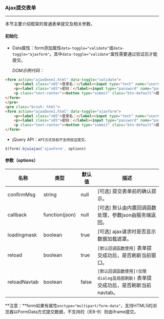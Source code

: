 ### Ajax提交表单
***
本节主要介绍框架的普通表单提交及相关参数。
#### 初始化
* Data属性：form添加属性`data-toggle="validate"`或`data-toggle="ajaxform"`。其中`data-toggle="validate"`属性需要通过验证后才能提交。

  *DOM示例代码：*
```html
<form action="ajaxDone1.html" data-toggle="validate">
    <p><label class="x85">登录名：</label><input type="text" name="username" data-rule="required" placeholder="登录名"></p>
    <p><label class="x85">密码：</label><input type="password" name="password" data-rule="required;" placeholder="登录密码"></p>
    <p class="text-center"><button type="submit" class="btn-default">提 交</button></p>
</form>
</pre>
<pre class="brush: html">
<form action="ajaxDone1.html" data-toggle="ajaxform">
    <p><label class="x85">登录名：</label><input type="text" name="username" data-rule="required" placeholder="登录名"></p>
    <p><label class="x85">密码：</label><input type="password" name="password" data-rule="required;" placeholder="登录密码"></p>
    <p class="text-center"><button type="submit" class="btn-default">提 交</button></p>
</form>
```
* jQuery API：`API方式目前不支持验证提交。`
```javascript
$(form).bjuiajax('ajaxForm', options)
```

#### 参数（options）

| 名称 | 类型 | 默认值 | 描述 |
| -- | -- | -- | -- |
| confirmMsg | string | null | [可选] 提交表单前的确认提示。 |
| callback | function(json) | null | [可选] 默认由内置回调函数处理，参数json由服务端返回。 |
| loadingmask | boolean | true | [可选] ajax请求时是否显示数据加载遮罩。 |
| reload | boolean | true | `[默认回调函数使用]` 表单提交成功后，是否刷新当前窗口。 |
| reloadNavtab | boolean | false | `[默认回调函数使用](仅限dialog及局部刷新)` 表单提交成功后，是否刷新当前navtab。 |
**注意：**form如果有属性`enctype="multipart/form-data"`，支持HTML5的浏览器以FormData方式提交数据，不支持的（IE8-9）则由iframe提交。


